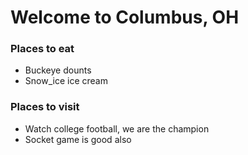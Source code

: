 # Welcome to Columbus, OH

### Places to eat
- Buckeye dounts
- Snow_ice ice cream

### Places to visit
- Watch college football, we are the champion 
- Socket game is good also
